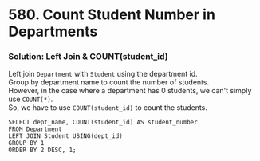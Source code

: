 # 580. Count Student Number in Departments

### Solution: Left Join & COUNT(student_id)
Left join `Department` with `Student` using the department id.  
Group by department name to count the number of students.    
However, in the case where a department has 0 students, we can't simply use `COUNT(*)`.  
So, we have to use `COUNT(student_id)` to count the students.  

```
SELECT dept_name, COUNT(student_id) AS student_number
FROM Department
LEFT JOIN Student USING(dept_id)
GROUP BY 1
ORDER BY 2 DESC, 1;
```